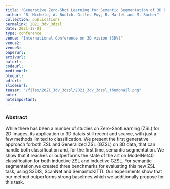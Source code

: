 ```yaml
---
title: "Generative Zero-Shot Learning for Semantic Segmentation of 3D Point Clouds"
author: "B. Michele, A. Boulch, Gilles Puy, R. Marlet and M. Bucher"
collection: publications
permalink: 2021_3dv_3dzsl
date: 2021-12-01
type: conference
venue: "International Conference on 3D vision (3DV)"
venue2: 
venue3:
paperurl:
arxivurl: 
halurl: 
codeurl: 
mediumurl: 
blogurl: 
pdfurl: 
slidesurl: 
teaser: "/files/2021_3dv_3dzsl/2021_3dv_3dzsl_thumbnail.png"
note:
noteimportant: 
---
```


### Abstract

While there has been a number of studies on Zero-ShotLearning (ZSL) for 2D images, its application to 3D datais still recent and scarce, with just a few methods limited to classification. We present the first generative approach forboth ZSL and Generalized ZSL (GZSL) on 3D data, that can handle both classification and, for the first time, semantic segmentation. We show that it reaches or outperforms the state of the art on ModelNet40 classification for both inductive ZSL and inductive GZSL. For semantic segmentation,we created three benchmarks for evaluating this new ZSL task, using S3DIS, ScanNet and SemanticKITTI. Our experiments show that our method outperforms strong baselines,which we additionally propose for this task.